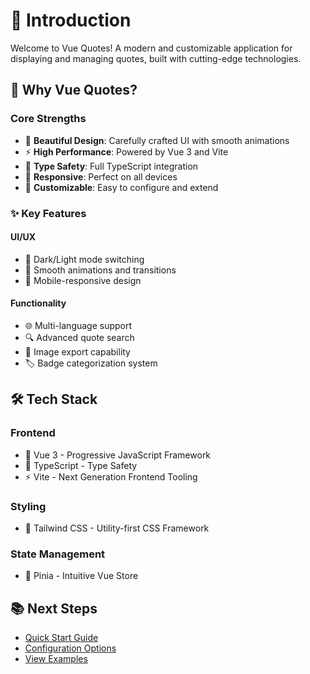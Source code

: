 # 🚀 Introduction

Welcome to Vue Quotes! A modern and customizable application for displaying and managing quotes, built with cutting-edge technologies.

## 🤔 Why Vue Quotes?

### Core Strengths
- 🎨 **Beautiful Design**: Carefully crafted UI with smooth animations
- ⚡ **High Performance**: Powered by Vue 3 and Vite
- 🎯 **Type Safety**: Full TypeScript integration
- 📱 **Responsive**: Perfect on all devices
- 🔧 **Customizable**: Easy to configure and extend

### ✨ Key Features

#### UI/UX
- 🌙 Dark/Light mode switching
- 💫 Smooth animations and transitions
- 📱 Mobile-responsive design

#### Functionality
- 🌐 Multi-language support
- 🔍 Advanced quote search
- 📸 Image export capability
- 🏷️ Badge categorization system

## 🛠️ Tech Stack

### Frontend
- 💚 Vue 3 - Progressive JavaScript Framework
- 📘 TypeScript - Type Safety
- ⚡ Vite - Next Generation Frontend Tooling

### Styling
- 🎨 Tailwind CSS - Utility-first CSS Framework

### State Management
- 🏪 Pinia - Intuitive Vue Store

## 📚 Next Steps
- [Quick Start Guide](/guide/quick-start)
- [Configuration Options](/config/)
- [View Examples](/examples)